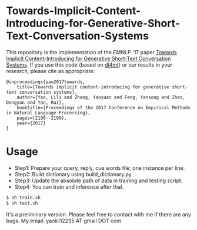 # Towards-Implicit-Content-Introducing-for-Generative-Short-Text-Conversation-Systems
This repository is the implementation of the EMNLP '17 paper [Towards Implicit Content-Introducing for Generative Short-Text Conversation Systems](http://aclweb.org/anthology/D17-1233). If you use this code (based on [dl4mt](https://github.com/nyu-dl/dl4mt-tutorial)) or our results in your research, please cite as appropriate:
```
@inproceedings{yao2017towards,
    title={Towards implicit content-introducing for generative short-text conversation systems},
    author={Yao, Lili and Zhang, Yaoyuan and Feng, Yansong and Zhao, Dongyan and Yan, Rui},
    booktitle={Proceedings of the 2017 Conference on Empirical Methods in Natural Language Processing},
    pages={2190--2199},
    year={2017}
}
```

# Usage
- Step1: Prepare your query, reply, cue words file; one instance per line.
- Step2: Build dictionary using build_dictionary.py
- Step3: Update the absolute path of data in training and testing script.
- Step4: You can train and inference after that.
```sh
$ sh train.sh
$ sh test.sh
```

It's a preliminary version. Please feel free to contact with me if there are any bugs. My email: yaolili12235 AT gmail DOT com

